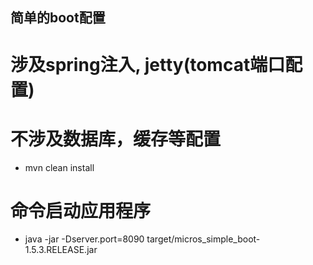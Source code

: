## 简单的boot配置
# 涉及spring注入, jetty(tomcat端口配置)
# 不涉及数据库，缓存等配置
* mvn clean install

# 命令启动应用程序
* java -jar -Dserver.port=8090 target/micros_simple_boot-1.5.3.RELEASE.jar